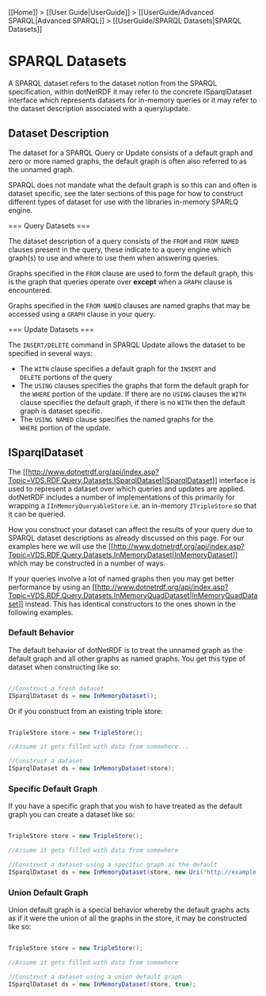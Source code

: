 [[Home]] > [[User Guide|UserGuide]] > [[UserGuide/Advanced SPARQL|Advanced SPARQL]] > [[UserGuide/SPARQL Datasets|SPARQL Datasets]]

# SPARQL Datasets 

A SPARQL dataset refers to the dataset notion from the SPARQL specification, within dotNetRDF it may refer to the concrete ISparqlDataset interface which represents datasets for in-memory queries or it may refer to the dataset description associated with a query/update.

## Dataset Description 

The dataset for a SPARQL Query or Update consists of a default graph and zero or more named graphs, the default graph is often also referred to as the unnamed graph.

SPARQL does not mandate what the default graph is so this can and often is dataset specific, see the later sections of this page for how to construct different types of dataset for use with the libraries in-memory SPARLQ engine.

=== Query Datasets === 

The dataset description of a query consists of the `FROM` and `FROM NAMED` clauses present in the query, these indicate to a query engine which graph(s) to use and where to use them when answering queries.

Graphs specified in the `FROM` clause are used to form the default graph, this is the graph that queries operate over **except** when a `GRAPH` clause is encountered.

Graphs specified in the `FROM NAMED` clauses are named graphs that may be accessed using a `GRAPH` clause in your query.

=== Update Datasets === 

The `INSERT/DELETE` command in SPARQL Update allows the dataset to be specified in several ways:

* The `WITH` clause specifies a default graph for the `INSERT` and `DELETE` portions of the query
* The `USING` clauses specifies the graphs that form the default graph for the `WHERE` portion of the update.  If there are no `USING` clauses the `WITH` clause specifies the default graph, if there is no `WITH` then the default graph is dataset specific.
* The `USING NAMED` clause specifies the named graphs for the `WHERE` portion of the update.

## ISparqlDataset 

The [[http://www.dotnetrdf.org/api/index.asp?Topic=VDS.RDF.Query.Datasets.ISparqlDataset|ISparqlDataset]] interface is used to represent a dataset over which queries and updates are applied.  dotNetRDF includes a number of implementations of this primarily for wrapping a `IInMemoryQueryableStore` i.e. an in-memory `ITripleStore` so that it can be queried.

How you construct your dataset can affect the results of your query due to SPARQL dataset descriptions as already discussed on this page.  For our examples here we will use the [[http://www.dotnetrdf.org/api/index.asp?Topic=VDS.RDF.Query.Datasets.InMemoryDataset|InMemoryDataset]] which may be constructed in a number of ways.

If your queries involve a lot of named graphs then you may get better performance by using an [[http://www.dotnetrdf.org/api/index.asp?Topic=VDS.RDF.Query.Datasets.InMemoryQuadDataset|InMemoryQuadDataset]] instead.  This has identical constructors to the ones shown in the following examples.

### Default Behavior 

The default behavior of dotNetRDF is to treat the unnamed graph as the default graph and all other graphs as named graphs.  You get this type of dataset when constructing like so:

```csharp

//Construct a fresh dataset
ISparqlDataset ds = new InMemoryDataset();
```

Or if you construct from an existing triple store:

```csharp

TripleStore store = new TripleStore();

//Assume it gets filled with data from somewhere...

//Construct a dataset
ISparqlDataset ds = new InMemoryDataset(store);
```

### Specific Default Graph 

If you have a specific graph that you wish to have treated as the default graph you can create a dataset like so:

```csharp

TripleStore store = new TripleStore();

//Assume it gets filled with data from somewhere

//Construct a dataset using a specific graph as the default
ISparqlDataset ds = new InMemoryDataset(store, new Uri("http://example.org/default-graph"));
```

### Union Default Graph 

Union default graph is a special behavior whereby the default graphs acts as if it were the union of all the graphs in the store, it may be constructed like so:

```csharp

TripleStore store = new TripleStore();

//Assume it gets filled with data from somewhere

//Construct a dataset using a union default graph
ISparqlDataset ds = new InMemoryDataset(store, true);
```